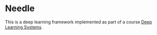 # Needle

This is a deep learning framework implemented as part of a course [Deep Learning Systems](https://dlsyscourse.org).
